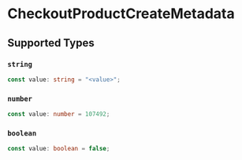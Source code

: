 # CheckoutProductCreateMetadata


## Supported Types

### `string`

```typescript
const value: string = "<value>";
```

### `number`

```typescript
const value: number = 107492;
```

### `boolean`

```typescript
const value: boolean = false;
```

